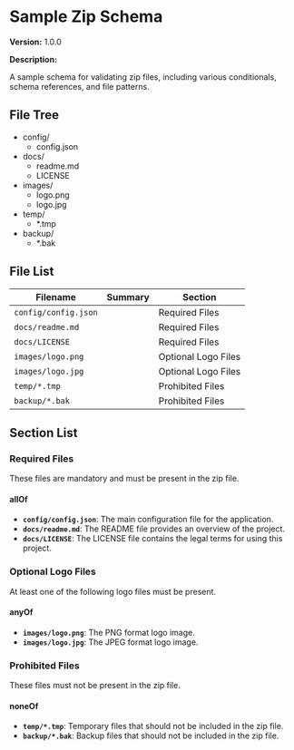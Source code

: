
# Sample Zip Schema

**Version:** 1.0.0

**Description:**

A sample schema for validating zip files, including various conditionals, schema references, and file patterns.

## File Tree
- config/
  - config.json
- docs/
  - readme.md
  - LICENSE
- images/
  - logo.png
  - logo.jpg
- temp/
  - *.tmp
- backup/
  - *.bak


## File List
| Filename | Summary | Section |
|----------|---------|---------|
| `config/config.json` |  | Required Files |
| `docs/readme.md` |  | Required Files |
| `docs/LICENSE` |  | Required Files |
| `images/logo.png` |  | Optional Logo Files |
| `images/logo.jpg` |  | Optional Logo Files |
| `temp/*.tmp` |  | Prohibited Files |
| `backup/*.bak` |  | Prohibited Files |

## Section List
### Required Files
These files are mandatory and must be present in the zip file.

#### allOf
- **`config/config.json`**: The main configuration file for the application. 
- **`docs/readme.md`**: The README file provides an overview of the project. 
- **`docs/LICENSE`**: The LICENSE file contains the legal terms for using this project. 
### Optional Logo Files
At least one of the following logo files must be present.

#### anyOf
- **`images/logo.png`**: The PNG format logo image. 
- **`images/logo.jpg`**: The JPEG format logo image. 
### Prohibited Files
These files must not be present in the zip file.

#### noneOf
- **`temp/*.tmp`**: Temporary files that should not be included in the zip file. 
- **`backup/*.bak`**: Backup files that should not be included in the zip file. 
